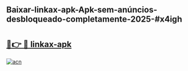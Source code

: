 ## Baixar-linkax-apk-Apk-sem-anúncios-desbloqueado-completamente-2025-#x4igh

# <h2><a href="https://ainizakaria.my?title=linkax-apk&ref=20M">🔗👉 🔴 linkax-apk</a></h2>

[![acn](https://github.com/user-attachments/assets/0f9c940e-d8b0-45ae-aac7-cd30a18b3e1c)](https://ainizakaria.my?title=linkax-apk&ref=20M)

